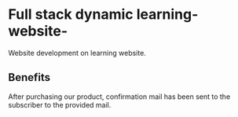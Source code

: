 # Full stack dynamic learning-website-
Website development on learning website.
## Benefits
After purchasing our product, confirmation mail has been sent to the subscriber to the provided mail.


